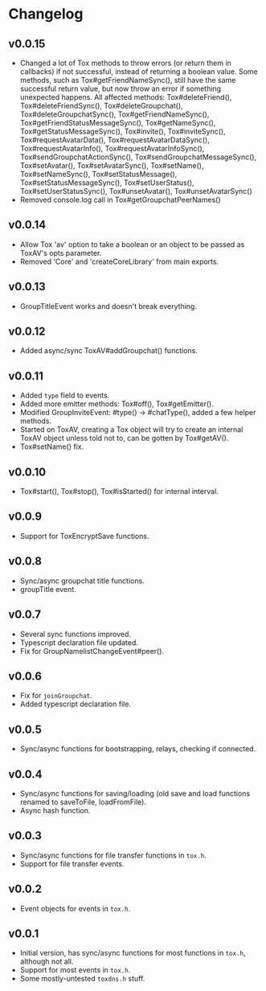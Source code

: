 Changelog
=========

v0.0.15
-------
- Changed a lot of Tox methods to throw errors (or return them in callbacks) if
  not successful, instead of returning a boolean value. Some methods, such as
  Tox#getFriendNameSync(), still have the same successful return value, but now
  throw an error if something unexpected happens. All affected methods:
  Tox#deleteFriend(), Tox#deleteFriendSync(), Tox#deleteGroupchat(), Tox#deleteGroupchatSync(),
  Tox#getFriendNameSync(), Tox#getFriendStatusMessageSync(), Tox#getNameSync(),
  Tox#getStatusMessageSync(), Tox#invite(), Tox#inviteSync(), Tox#requestAvatarData(),
  Tox#requestAvatarDataSync(), Tox#requestAvatarInfo(), Tox#requestAvatarInfoSync(),
  Tox#sendGroupchatActionSync(), Tox#sendGroupchatMessageSync(), Tox#setAvatar(),
  Tox#setAvatarSync(), Tox#setName(), Tox#setNameSync(), Tox#setStatusMessage(),
  Tox#setStatusMessageSync(), Tox#setUserStatus(), Tox#setUserStatusSync(), Tox#unsetAvatar(),
  Tox#unsetAvatarSync()
- Removed console.log call in Tox#getGroupchatPeerNames()

v0.0.14
-------
- Allow Tox 'av' option to take a boolean or an object to be passed as ToxAV's
  opts parameter.
- Removed 'Core' and 'createCoreLibrary' from main exports.

v0.0.13
-------
- GroupTitleEvent works and doesn't break everything.

v0.0.12
-------
- Added async/sync ToxAV#addGroupchat() functions.

v0.0.11
-------
- Added `type` field to events.
- Added more emitter methods: Tox#off(), Tox#getEmitter().
- Modified GroupInviteEvent: #type() -> #chatType(), added a few helper methods.
- Started on ToxAV, creating a Tox object will try to create an internal ToxAV
  object unless told not to, can be gotten by Tox#getAV().
- Tox#setName() fix.

v0.0.10
-------
- Tox#start(), Tox#stop(), Tox#isStarted() for internal interval.

v0.0.9
------
- Support for ToxEncryptSave functions.

v0.0.8
------
- Sync/async groupchat title functions.
- groupTitle event.

v0.0.7
------
- Several sync functions improved.
- Typescript declaration file updated.
- Fix for GroupNamelistChangeEvent#peer().

v0.0.6
------
- Fix for `joinGroupchat`.
- Added typescript declaration file.

v0.0.5
------
- Sync/async functions for bootstrapping, relays, checking if connected.

v0.0.4
------
- Sync/async functions for saving/loading (old save and load functions renamed to saveToFile, loadFromFile).
- Async hash function.

v0.0.3
------
- Sync/async functions for file transfer functions in `tox.h`.
- Support for file transfer events.

v0.0.2
------
- Event objects for events in `tox.h`.

v0.0.1
------
- Initial version, has sync/async functions for most functions in `tox.h`,
  although not all.
- Support for most events in `tox.h`.
- Some mostly-untested `toxdns.h` stuff.
